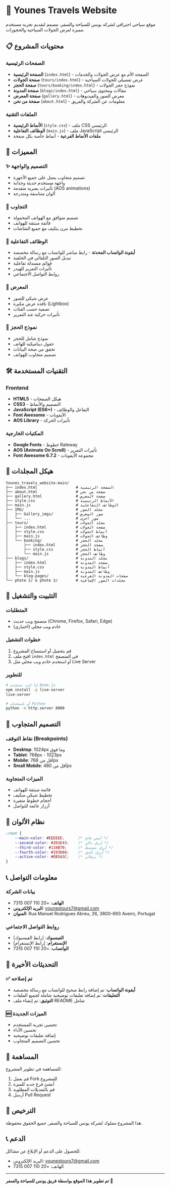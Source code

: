 # 🌟 Younes Travels Website

موقع سياحي احترافي لشركة يونس للسياحة والسفر، مصمم لتقديم تجربة مستخدم مميزة لعرض الجولات السياحية والحجوزات.

## 📋 محتويات المشروع

### الصفحات الرئيسية
- **الصفحة الرئيسية** (`index.html`) - الصفحة الأم مع عرض الجولات والخدمات
- **صفحة الجولات** (`tours/index.html`) - عرض تفصيلي للجولات السياحية
- **صفحة الحجز** (`tours/booking/index.html`) - نموذج حجز الجولات
- **صفحة المدونة** (`blogs/index.html`) - مقالات ومحتوى سياحي
- **صفحة المعرض** (`gallery.html`) - معرض الصور والفيديوهات
- **صفحة من نحن** (`about.html`) - معلومات عن الشركة والفريق

### الملفات التقنية
- **الأنماط الرئيسية** (`style.css`) - ملف CSS الرئيسي
- **الوظائف التفاعلية** (`main.js`) - ملف JavaScript الرئيسي
- **ملفات الأنماط الفرعية** - أنماط خاصة بكل صفحة

## 🚀 المميزات

### ✨ التصميم والواجهة
- تصميم متجاوب يعمل على جميع الأجهزة
- واجهة مستخدم حديثة وجذابة
- تأثيرات بصرية متقدمة (AOS animations)
- ألوان متناسقة ومتدرجة

### 📱 التجاوب
- تصميم متوافق مع الهواتف المحمولة
- قائمة منبثقة للهواتف
- تخطيط مرن يتكيف مع جميع الشاشات

### 🔧 الوظائف التفاعلية
- **أيقونة الواتساب المحدثة** - رابط مباشر للواتساب مع رسالة مخصصة
- تبديل الصور التلقائي في الخلفية
- قوائم منسدلة تفاعلية
- تأثيرات التمرير للهيدر
- روابط التواصل الاجتماعي

### 📸 المعرض
- عرض شبكي للصور
- نافذة عرض مكبرة (Lightbox)
- تصفية حسب الفئات
- تأثيرات حركية عند التمرير

### 📝 نموذج الحجز
- نموذج شامل للحجز
- حقول ديناميكية للهاتف
- تحقق من صحة البيانات
- تصميم متجاوب للهواتف

## 🛠️ التقنيات المستخدمة

### Frontend
- **HTML5** - هيكل الصفحات
- **CSS3** - التصميم والأنماط
- **JavaScript (ES6+)** - التفاعل والوظائف
- **Font Awesome** - الأيقونات
- **AOS Library** - تأثيرات الحركة

### المكتبات الخارجية
- **Google Fonts** - خطوط Raleway
- **AOS (Animate On Scroll)** - تأثيرات التمرير
- **Font Awesome 6.7.2** - مجموعة الأيقونات

## 📁 هيكل المجلدات

```
Younes_travels_website-main/
├── index.html                 # الصفحة الرئيسية
├── about.html                 # صفحة من نحن
├── gallery.html               # صفحة المعرض
├── style.css                  # الأنماط الرئيسية
├── main.js                    # الوظائف التفاعلية
├── IMG/                       # مجلد الصور
│   ├── Gallery_imgs/          # صور المعرض
│   └── ...                    # صور أخرى
├── tours/                     # مجلد الجولات
│   ├── index.html             # صفحة الجولات
│   ├── style.css              # أنماط الجولات
│   ├── main.js                # وظائف الجولات
│   └── booking/               # مجلد الحجز
│       ├── index.html         # صفحة الحجز
│       ├── style.css          # أنماط الحجز
│       └── main.js            # وظائف الحجز
├── blogs/                     # مجلد المدونة
│   ├── index.html             # صفحة المدونة
│   ├── style.css              # أنماط المدونة
│   ├── main.js                # وظائف المدونة
│   └── blog-pages/            # صفحات المدونة الفرعية
└── phote 2/ & phote 3/        # مجلدات الصور الإضافية
```

## 🔧 التثبيت والتشغيل

### المتطلبات
- متصفح ويب حديث (Chrome, Firefox, Safari, Edge)
- خادم ويب محلي (اختياري)

### خطوات التشغيل
1. قم بتحميل أو استنساخ المشروع
2. افتح ملف `index.html` في المتصفح
3. أو استخدم خادم ويب محلي مثل Live Server

### للتطوير
```bash
# إذا كنت تستخدم Node.js
npm install -g live-server
live-server

# أو باستخدام Python
python -m http.server 8000
```

## 📱 التصميم المتجاوب

### نقاط التوقف (Breakpoints)
- **Desktop**: 1024px وما فوق
- **Tablet**: 768px - 1023px
- **Mobile**: أقل من 768px
- **Small Mobile**: أقل من 480px

### الميزات المتجاوبة
- قائمة منبثقة للهواتف
- تخطيط شبكي متكيف
- أحجام خطوط متغيرة
- أزرار عائمة للتواصل

## 🎨 نظام الألوان

```css
:root {
    --main-color: #EEEEEE;      /* أبيض فاتح */
    --secend-color: #201E43;    /* أزرق داكن */
    --third-color: #134B70;     /* أزرق متوسط */
    --fourth-color: #193b68;    /* أزرق غامق */
    --active-color: #EB5A3C;    /* برتقالي */
}
```

## 📞 معلومات التواصل

### بيانات الشركة
- **الهاتف**: +20 110 007 7315
- **البريد الإلكتروني**: younestours7@gmail.com
- **العنوان**: Rua Manuel Rodrigues Abreu, 26, 3800-693 Aveiro, Portugal

### روابط التواصل الاجتماعي
- **الفيسبوك**: [رابط الفيسبوك]
- **الإنستغرام**: [رابط الإنستغرام]
- **الواتساب**: +20 110 007 7315

## 🔄 التحديثات الأخيرة

### ✅ تم إصلاحه
- **أيقونة الواتساب**: تم إضافة رابط صحيح للواتساب مع رسالة مخصصة
- **التعليقات**: تم إضافة تعليقات توضيحية شاملة لجميع الملفات
- **التوثيق**: تم إنشاء ملف README شامل

### 🆕 الميزات الجديدة
- تحسين تجربة المستخدم
- تحسين الأداء
- إضافة تعليقات توضيحية
- تحسين التصميم المتجاوب

## 🤝 المساهمة

للمساهمة في تطوير المشروع:
1. قم بعمل Fork للمشروع
2. أنشئ فرع جديد للميزة
3. قم بالتعديلات المطلوبة
4. أرسل Pull Request

## 📄 الترخيص

هذا المشروع مملوك لشركة يونس للسياحة والسفر. جميع الحقوق محفوظة.

## 📞 الدعم

للحصول على الدعم أو الإبلاغ عن مشاكل:
- البريد الإلكتروني: younestours7@gmail.com
- الهاتف: +20 110 007 7315

---

**تم تطوير هذا الموقع بواسطة فريق يونس للسياحة والسفر** 🌟 